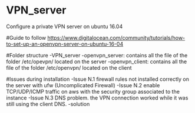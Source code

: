 # VPN_server
Configure a private VPN server on ubuntu 16.04


#Guide to follow 
https://www.digitalocean.com/community/tutorials/how-to-set-up-an-openvpn-server-on-ubuntu-16-04

#Folder structure
-VPN_server
  -openvpn_server: contains all the file of the folder /etc/opevpn/ located on the server
  -openvpn_client: contains all the file of the folder /etc/openvpn/ located on the client
  
#Issues during installation
-Issue N.1
    firewall rules not installed correctly on the server with ufw (Uncomplicated Firewall)
-Issue N.2
    enable TCP/UDP/ICMP traffic on aws with the security group associated to the instance
-Issue N.3
    DNS problem. the VPN connection worked while it was still using the client DNS. 
    -solution
      
